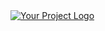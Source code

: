 <a href="https://github.com/rylena/rylena">
  <picture>
    <source media="(prefers-color-scheme: dark)" srcset="https://raw.githubusercontent.com/rylena/dark_mode.svg">
    <img src="https://raw.githubusercontent.com/rylena/light_mode.svg" alt="Your Project Logo" />
  </picture>
</a>
